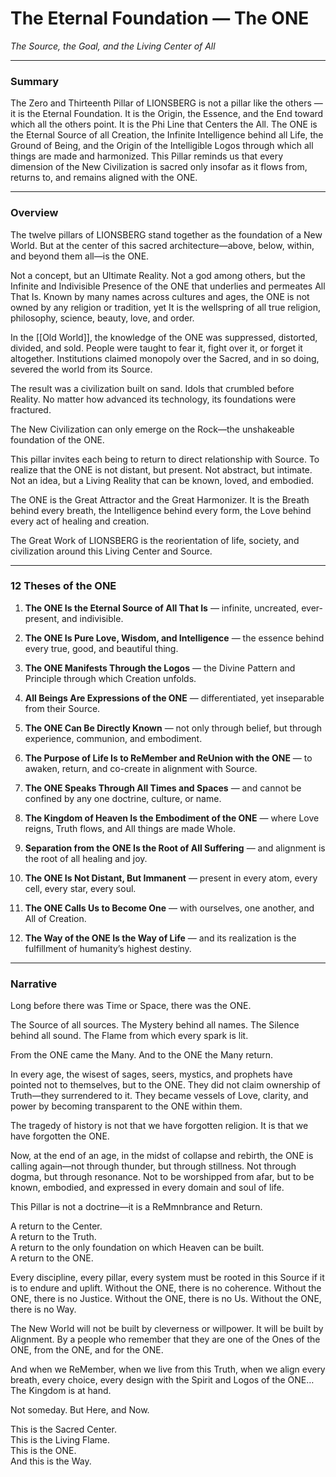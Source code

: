 # The Eternal Foundation — The ONE

_The Source, the Goal, and the Living Center of All_

---

### **Summary**

The Zero and Thirteenth Pillar of LIONSBERG is not a pillar like the others — it is the Eternal Foundation. It is the Origin, the Essence, and the End toward which all the others point. It is the Phi Line that Centers the All. The ONE is the Eternal Source of all Creation, the Infinite Intelligence behind all Life, the Ground of Being, and the Origin of the Intelligible Logos through which all things are made and harmonized. This Pillar reminds us that every dimension of the New Civilization is sacred only insofar as it flows from, returns to, and remains aligned with the ONE.

---

### **Overview**

The twelve pillars of LIONSBERG stand together as the foundation of a New World. But at the center of this sacred architecture—above, below, within, and beyond them all—is the ONE.

Not a concept, but an Ultimate Reality. Not a god among others, but the Infinite and Indivisible Presence of the ONE that underlies and permeates All That Is. Known by many names across cultures and ages, the ONE is not owned by any religion or tradition, yet It is the wellspring of all true religion, philosophy, science, beauty, love, and order.

In the [[Old World]], the knowledge of the ONE was suppressed, distorted, divided, and sold. People were taught to fear it, fight over it, or forget it altogether. Institutions claimed monopoly over the Sacred, and in so doing, severed the world from its Source.

The result was a civilization built on sand. Idols that crumbled before Reality. No matter how advanced its technology, its foundations were fractured.

The New Civilization can only emerge on the Rock—the unshakeable foundation of the ONE.

This pillar invites each being to return to direct relationship with Source. To realize that the ONE is not distant, but present. Not abstract, but intimate. Not an idea, but a Living Reality that can be known, loved, and embodied.

The ONE is the Great Attractor and the Great Harmonizer. It is the Breath behind every breath, the Intelligence behind every form, the Love behind every act of healing and creation.

The Great Work of LIONSBERG is the reorientation of life, society, and civilization around this Living Center and Source.

---

### **12 Theses of the ONE**

1. **The ONE Is the Eternal Source of All That Is** — infinite, uncreated, ever-present, and indivisible.
    
2. **The ONE Is Pure Love, Wisdom, and Intelligence** — the essence behind every true, good, and beautiful thing.
    
3. **The ONE Manifests Through the Logos** — the Divine Pattern and Principle through which Creation unfolds.
    
4. **All Beings Are Expressions of the ONE** — differentiated, yet inseparable from their Source.
    
5. **The ONE Can Be Directly Known** — not only through belief, but through experience, communion, and embodiment.
    
6. **The Purpose of Life Is to ReMember and ReUnion with the ONE** — to awaken, return, and co-create in alignment with Source.
    
7. **The ONE Speaks Through All Times and Spaces** — and cannot be confined by any one doctrine, culture, or name.
    
8. **The Kingdom of Heaven Is the Embodiment of the ONE** — where Love reigns, Truth flows, and All things are made Whole.
    
9. **Separation from the ONE Is the Root of All Suffering** — and alignment is the root of all healing and joy.
    
10. **The ONE Is Not Distant, But Immanent** — present in every atom, every cell, every star, every soul.
    
11. **The ONE Calls Us to Become One** — with ourselves, one another, and All of Creation.
    
12. **The Way of the ONE Is the Way of Life** — and its realization is the fulfillment of humanity’s highest destiny.
    

---

### **Narrative**

Long before there was Time or Space, there was the ONE.

The Source of all sources. The Mystery behind all names. The Silence behind all sound. The Flame from which every spark is lit.

From the ONE came the Many. And to the ONE the Many return.

In every age, the wisest of sages, seers, mystics, and prophets have pointed not to themselves, but to the ONE. They did not claim ownership of Truth—they surrendered to it. They became vessels of Love, clarity, and power by becoming transparent to the ONE within them.

The tragedy of history is not that we have forgotten religion. It is that we have forgotten the ONE.

Now, at the end of an age, in the midst of collapse and rebirth, the ONE is calling again—not through thunder, but through stillness. Not through dogma, but through resonance. Not to be worshipped from afar, but to be known, embodied, and expressed in every domain and soul of life.

This Pillar is not a doctrine—it is a ReMmnbrance and Return.

A return to the Center.  
A return to the Truth.  
A return to the only foundation on which Heaven can be built.  
A return to the ONE.  

Every discipline, every pillar, every system must be rooted in this Source if it is to endure and uplift. Without the ONE, there is no coherence. Without the ONE, there is no Justice. Without the ONE, there is no Us. Without the ONE, there is no Way.

The New World will not be built by cleverness or willpower. It will be built by Alignment. By a people who remember that they are one of the Ones of the ONE, from the ONE, and for the ONE.

And when we ReMember, when we live from this Truth, when we align every breath, every choice, every design with the Spirit and Logos of the ONE… The Kingdom is at hand.

Not someday. But Here, and Now.

This is the Sacred Center.  
This is the Living Flame.  
This is the ONE.  
And this is the Way.